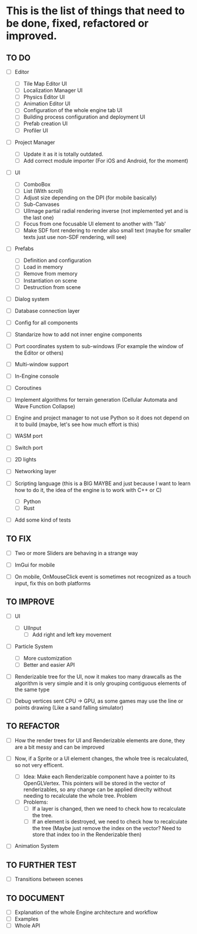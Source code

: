 # This is the list of things that need to be done, fixed, refactored or improved.


## TO DO
- [ ] Editor
  - [ ] Tile Map Editor UI
  - [ ] Localization Manager UI
  - [ ] Physics Editor UI
  - [ ] Animation Editor UI
  - [ ] Configuration of the whole engine tab UI
  - [ ] Building process configuration and deployment UI
  - [ ] Prefab creation UI
  - [ ] Profiler UI

- [ ] Project Manager
  - [ ] Update it as it is totally outdated.
  - [ ] Add correct module importer (For iOS and Android, for the moment)

- [ ] UI
  - [ ] ComboBox
  - [ ] List (With scroll)
  - [ ] Adjust size depending on the DPI (for mobile basically)
  - [ ] Sub-Canvases
  - [ ] UIImage partial radial rendering inverse (not implemented yet and is the last one)
  - [ ] Focus from one focusable UI element to another with 'Tab'
  - [ ] Make SDF font rendering to render also small text (maybe for smaller texts just use non-SDF rendering, will see)

- [ ] Prefabs
  - [ ] Definition and configuration
  - [ ] Load in memory
  - [ ] Remove from memory
  - [ ] Instantiation on scene
  - [ ] Destruction from scene

- [ ] Dialog system
- [ ] Database connection layer
- [ ] Config for all components
- [ ] Standarize how to add not inner engine components
- [ ] Port coordinates system to sub-windows (For example the window of the Editor or others)
- [ ] Multi-window support
- [ ] In-Engine console
- [ ] Coroutines
- [ ] Implement algorithms for terrain generation (Cellular Automata and Wave Function Collapse) 
- [ ] Engine and project manager to not use Python so it does not depend on it to build (maybe, let's see how much effort is this)
- [ ] WASM port
- [ ] Switch port
- [ ] 2D lights
- [ ] Networking layer

- [ ] Scripting language (this is a BIG MAYBE and just because I want to learn how to do it, the idea of the engine is to work with C++ or C)
  - [ ] Python
  - [ ] Rust

- [ ] Add some kind of tests


## TO FIX
- [ ] Two or more Sliders are behaving in a strange way
- [ ] ImGui for mobile
- [ ] On mobile, OnMouseClick event is sometimes not recognized as a touch input, fix this on both platforms


## TO IMPROVE
- [ ] UI
  - [ ] UIInput
    - [ ] Add right and left key movement

- [ ] Particle System
  - [ ] More customization
  - [ ] Better and easier API

- [ ] Renderizable tree for the UI, now it makes too many drawcalls as the algorithm is very simple and it is only grouping contiguous elements of the same type
- [ ] Debug vertices sent CPU -> GPU, as some games may use the line or points drawing (Like a sand falling simulator)


## TO REFACTOR
- [ ] How the render trees for UI and Renderizable elements are done, they are a bit messy and can be improved

- [ ] Now, if a Sprite or a UI element changes, the whole tree is recalculated, so not very efficent.
  - [ ] Idea: Make each Renderizable component have a pointer to its OpenGLVertex. This 
        pointers will be stored in the vector of renderizables, so any change can be applied direclty without needing to recalculate the whole tree. Problem
  - [ ] Problems:
    - [ ] If a layer is changed, then we need to check how to recalculate the tree.
    - [ ] If an element is destroyed, we need to check how to recalculate the tree (Maybe just remove the index on the vector? Need to store that index too in the Renderizable then)

- [ ] Animation System


## TO FURTHER TEST
- [ ] Transitions between scenes


## TO DOCUMENT
- [ ] Explanation of the whole Engine architecture and workflow
- [ ] Examples
- [ ] Whole API
